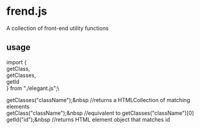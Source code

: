 # frend.js

A collection of front-end utility functions

## usage

import {\
getClass,\
getClasses,\
getId\
} from "./elegant.js";\
       
getClasses("className");&nbsp //returns a HTMLCollection of matching elements\
getClass("className");&nbsp //equivalent to getClasses("className")[0]\
getId("id");&nbsp //returns HTML element object that matches id
